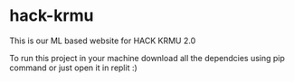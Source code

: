 # hack-krmu
This is our ML based website for HACK KRMU 2.0

To run this project in your machine download all the dependcies using pip command or just open it in replit :)
